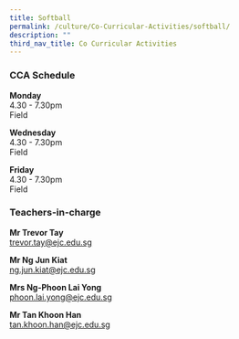 ```yaml
---
title: Softball
permalink: /culture/Co-Curricular-Activities/softball/
description: ""
third_nav_title: Co Curricular Activities
---
```

### CCA Schedule

**Monday**  
4.30 - 7.30pm  
Field

**Wednesday**  
4.30 - 7.30pm  
Field

**Friday**  
4.30 - 7.30pm  
Field

### Teachers-in-charge

**Mr Trevor Tay**  
[trevor.tay@ejc.edu.sg](mailto:trevor.tay@ejc.edu.sg)

**Mr Ng Jun Kiat**  
[ng.jun.kiat@ejc.edu.sg](mailto:ng.jun.kiat@ejc.edu.sg)

**Mrs Ng-Phoon Lai Yong**  
[phoon.lai.yong@ejc.edu.sg](mailto:phoon.lai.yong@ejc.edu.sg)

**Mr Tan Khoon Han**  
[tan.khoon.han@ejc.edu.sg](mailto:tan.khoon.han@ejc.edu.sg)